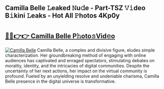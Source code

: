 ## Camilla Belle 𝙻eaked 𝙽u𝚍e - Part-TSZ 𝚅𝚒deo B𝚒kini 𝙻eaks - Hot All 𝙿hotos 4Kp0y

# <h2><a href="http://ld2yxk.urlbe.top/?page=Camilla+Belle">🔗🔗👉👉 Camilla Belle P𝚑oto𝚜Vid𝚎o</a></h2>

[![Camilla Belle](https://i.imgur.com/eBuTRDB.gif)](http://ld2yxk.urlbe.top/?page=Camilla+Belle)
Camilla Belle, a complex and divisive figure, eludes simple characterization. Her groundbreaking method of engaging with online audiences has captivated and enraged spectators, stimulating debates on morality, identity, and the intricacies of digital communities. Despite the uncertainty of her next actions, her impact on the virtual community is profound. Fueled by an unyielding resolve and undeniable charisma, Camilla Belle presence in the digital universe is transformative.
